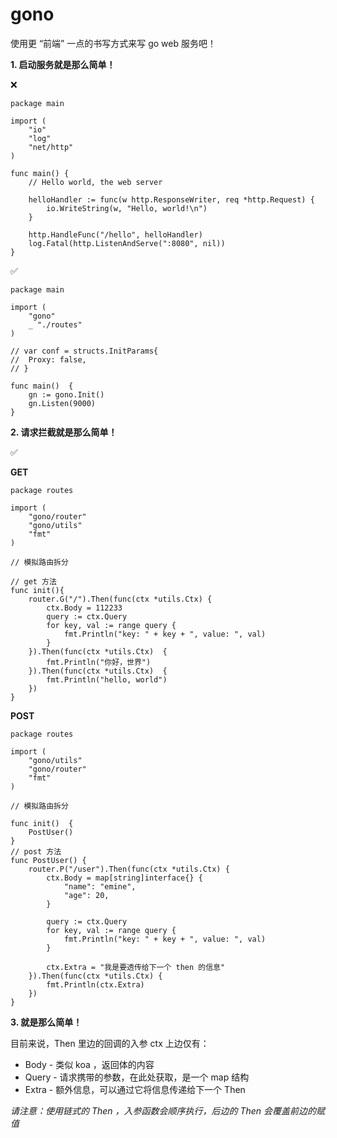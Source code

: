 # gono

使用更 “前端” 一点的书写方式来写 go web 服务吧！


**1. 启动服务就是那么简单！**

❌
```golang
package main

import (
	"io"
	"log"
	"net/http"
)

func main() {
	// Hello world, the web server

	helloHandler := func(w http.ResponseWriter, req *http.Request) {
		io.WriteString(w, "Hello, world!\n")
	}

	http.HandleFunc("/hello", helloHandler)
	log.Fatal(http.ListenAndServe(":8080", nil))
}
```

✅
```golang
package main

import (
	"gono"
	_ "./routes"
)

// var conf = structs.InitParams{
// 	Proxy: false,
// }

func main()  {
	gn := gono.Init()
	gn.Listen(9000)
}
```

**2. 请求拦截就是那么简单！**

✅

**GET**
```golang
package routes

import (
	"gono/router"
	"gono/utils"
	"fmt"
) 

// 模拟路由拆分

// get 方法
func init(){
	router.G("/").Then(func(ctx *utils.Ctx) {
		ctx.Body = 112233
		query := ctx.Query
		for key, val := range query {
			fmt.Println("key: " + key + ", value: ", val)
		}
	}).Then(func(ctx *utils.Ctx)  {
		fmt.Println("你好，世界")
	}).Then(func(ctx *utils.Ctx)  {
		fmt.Println("hello, world")
	})
}
```
**POST**
```golang
package routes

import (
	"gono/utils"
	"gono/router"
	"fmt"
) 

// 模拟路由拆分

func init()  {
	PostUser()
}
// post 方法
func PostUser() {
	router.P("/user").Then(func(ctx *utils.Ctx) {
		ctx.Body = map[string]interface{} {
			"name": "emine",
			"age": 20,
		}

		query := ctx.Query
		for key, val := range query {
			fmt.Println("key: " + key + ", value: ", val)
		}

		ctx.Extra = "我是要透传给下一个 then 的信息"
	}).Then(func(ctx *utils.Ctx) {
		fmt.Println(ctx.Extra)
	})
}

```

**3. 就是那么简单！**

目前来说，Then 里边的回调的入参 ctx 上边仅有：
 
 - Body - 类似 koa ，返回体的内容
 - Query - 请求携带的参数，在此处获取，是一个 map 结构
 - Extra - 额外信息，可以通过它将信息传递给下一个 Then

*请注意：使用链式的 Then ，入参函数会顺序执行，后边的 Then 会覆盖前边的赋值*
